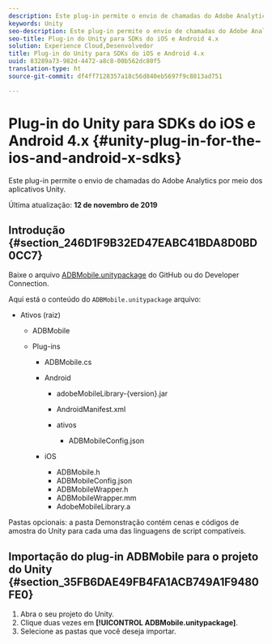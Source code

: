 ```yaml
---
description: Este plug-in permite o envio de chamadas do Adobe Analytics por meio dos aplicativos Unity.
keywords: Unity
seo-description: Este plug-in permite o envio de chamadas do Adobe Analytics por meio dos aplicativos Unity.
seo-title: Plug-in do Unity para SDKs do iOS e Android 4.x
solution: Experience Cloud,Desenvolvedor
title: Plug-in do Unity para SDKs do iOS e Android 4.x
uuid: 83289a73-982d-4472-a8c8-00b562dc80f5
translation-type: ht
source-git-commit: df4ff7128357a18c56d840eb5697f9c8813ad751

---
```



# Plug-in do Unity para SDKs do iOS e Android 4.x {#unity-plug-in-for-the-ios-and-android-x-sdks}

Este plug-in permite o envio de chamadas do Adobe Analytics por meio dos aplicativos Unity.

Última atualização: **12 de novembro de 2019**

## Introdução {#section_246D1F9B32ED47EABC41BDA8D0BD0CC7}

Baixe o arquivo [ADBMobile.unitypackage](https://github.com/Adobe-Marketing-Cloud/mobile-services/releases) do GitHub ou do Developer Connection.

Aqui está o conteúdo do `ADBMobile.unitypackage` arquivo:

* Ativos (raiz)

   * ADBMobile

   * Plug-ins

      * ADBMobile.cs
      * Android

         * adobeMobileLibrary-{version}.jar
         * AndroidManifest.xml
         * ativos

            * ADBMobileConfig.json
      * iOS

         * ADBMobile.h
         * ADBMobileConfig.json
         * ADBMobileWrapper.h
         * ADBMobileWrapper.mm
         * AdobeMobileLibrary.a


Pastas opcionais: a pasta Demonstração contém cenas e códigos de amostra do Unity para cada uma das linguagens de script compatíveis.

## Importação do plug-in ADBMobile para o projeto do Unity {#section_35FB6DAE49FB4FA1ACB749A1F9480FE0}

1. Abra o seu projeto do Unity.
1. Clique duas vezes em **[!UICONTROL ADBMobile.unitypackage]**.
1. Selecione as pastas que você deseja importar.

